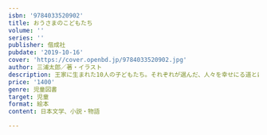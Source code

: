 ```yaml
---
isbn: '9784033520902'
title: おうさまのこどもたち
volume: ''
series: ''
publisher: 偕成社
pubdate: '2019-10-16'
cover: 'https://cover.openbd.jp/9784033520902.jpg'
author: 三浦太郎／著・イラスト
description: 王家に生まれた10人の子どもたち。それぞれが選んだ、人々を幸せにる道とは？ 『ちいさなおうさま』3部作の完結編。
price: '1400'
genre: 児童図書
target: 児童
format: 絵本
content: 日本文学、小説・物語

---
```

